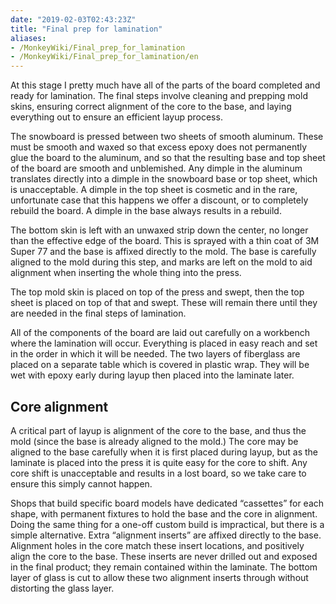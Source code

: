 ```yaml
---
date: "2019-02-03T02:43:23Z"
title: "Final prep for lamination"
aliases:
- /MonkeyWiki/Final_prep_for_lamination
- /MonkeyWiki/Final_prep_for_lamination/en
---
```

At this stage I pretty much have all of the parts of the board completed and ready for lamination. The final steps involve cleaning and prepping mold skins, ensuring correct alignment of the core to the base, and laying everything out to ensure an efficient layup process.
 
The snowboard is pressed between two sheets of smooth aluminum. These must be smooth and waxed so that excess epoxy does not permanently glue the board to the aluminum, and so that the resulting base and top sheet of the board are smooth and unblemished. Any dimple in the aluminum translates directly into a dimple in the snowboard base or top sheet, which is unacceptable. A dimple in the top sheet is cosmetic and in the rare, unfortunate case that this happens we offer a discount, or to completely rebuild the board. A dimple in the base always results in a rebuild.
 
The bottom skin is left with an unwaxed strip down the center, no longer than the effective edge of the board. This is sprayed with a thin coat of 3M Super 77 and the base is affixed directly to the mold. The base is carefully aligned to the mold during this step, and marks are left on the mold to aid alignment when inserting the whole thing into the press.
 
The top mold skin is placed on top of the press and swept, then the top sheet is placed on top of that and swept. These will remain there until they are needed in the final steps of lamination.
 
All of the components of the board are laid out carefully on a workbench where the lamination will occur. Everything is placed in easy reach and set in the order in which it will be needed. The two layers of fiberglass are placed on a separate table which is covered in plastic wrap. They will be wet with epoxy early during layup then placed into the laminate later.
 

## Core alignment

 
A critical part of layup is alignment of the core to the base, and thus the mold (since the base is already aligned to the mold.) The core may be aligned to the base carefully when it is first placed during layup, but as the laminate is placed into the press it is quite easy for the core to shift. Any core shift is unacceptable and results in a lost board, so we take care to ensure this simply cannot happen.
 
Shops that build specific board models have dedicated “cassettes” for each shape, with permanent fixtures to hold the base and the core in alignment. Doing the same thing for a one-off custom build is impractical, but there is a simple alternative. Extra “alignment inserts” are affixed directly to the base. Alignment holes in the core match these insert locations, and positively align the core to the base. These inserts are never drilled out and exposed in the final product; they remain contained within the laminate. The bottom layer of glass is cut to allow these two alignment inserts through without distorting the glass layer.

 